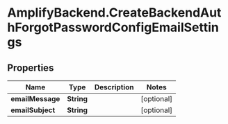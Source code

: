 # AmplifyBackend.CreateBackendAuthForgotPasswordConfigEmailSettings

## Properties

Name | Type | Description | Notes
------------ | ------------- | ------------- | -------------
**emailMessage** | **String** |  | [optional] 
**emailSubject** | **String** |  | [optional] 


